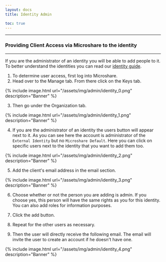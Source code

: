 ```yaml
---
layout: docs
title: Identity Admin

toc: true
---
```


---------------------------------------


### Providing Client Access via Microshare to the identity
---------------------------------------

If you are the administrator of an identity you will be able to add people to it. To better understand the identities you can read our [identity guide]().

1. To determine user access, first log into Microshare. 
2. Head over to the Manage tab. From there click on the Keys tab.

{% include image.html url="/assets/img/admin/identity_0.png" description="Banner" %}

3. Then go under the Organization tab. 

{% include image.html url="/assets/img/admin/identity_1.png" description="Banner" %}

4. If you are the administrator of an identity the users button will appear next to it. As you can see here the account is administrator of the `External Identity` but no `Microshare Default`.
Here you can click on specific users next to the identity that you want to add them too. 

{% include image.html url="/assets/img/admin/identity_2.png" description="Banner" %}

5. Add the client's email address in the email section.

{% include image.html url="/assets/img/admin/identity_3.png" description="Banner" %}

6. Choose whether or not the person you are adding is admin. If you choose yes, this person will have the same rights as you for this identity. 
You can also add roles for information purposes.

7. Click the add button.

8. Repeat for the other users as necessary. 

9. Then the user will directly receive the following email. 
The email will invite the user to create an account if he doesn't have one. 

{% include image.html url="/assets/img/admin/identity_4.png" description="Banner" %}
